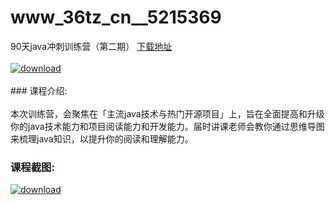 # www_36tz_cn__5215369
90天java冲刺训练营（第二期）
[下载地址](http://www.36tz.cn/article/5215369 "下载地址")
<br/></br>[![download](http://36tz.cn/muke_img/2020_09_2-48-300x180.png "下载地址")](http://www.36tz.cn/article/5215369 "下载地址")
<br/></br>### 课程介绍:<br/></br>本次训练营，会聚焦在「主流java技术与热门开源项目」上，旨在全面提高和升级你的java技术能力和项目阅读能力和开发能力。届时讲课老师会教你通过思维导图来梳理java知识，以提升你的阅读和理解能力。

### 课程截图:
[![download](http://36tz.cn/muke_img/2020_09_1-47.png "下载地址")](http://www.36tz.cn/article/5215369 "下载地址")
